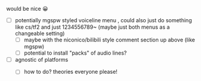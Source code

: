 

would be nice 😀

- [ ] potentially mgspw styled voiceline menu , could also just do something like cs/tf2 and just 1234556789~ (maybe just both menus as a changeable setting)
	- [ ] maybe with the niconico/bilibili style comment section up above (like mgspw)
	- [ ] potential to install "packs" of audio lines?
- [ ] agnostic of platforms
	- [ ] how to do? theories everyone please!

